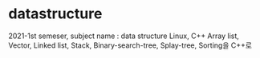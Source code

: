 # datastructure
2021-1st semeser, subject name : data structure
Linux, C++
Array list, Vector, Linked list, Stack, Binary-search-tree, Splay-tree, Sorting을 C++로  
